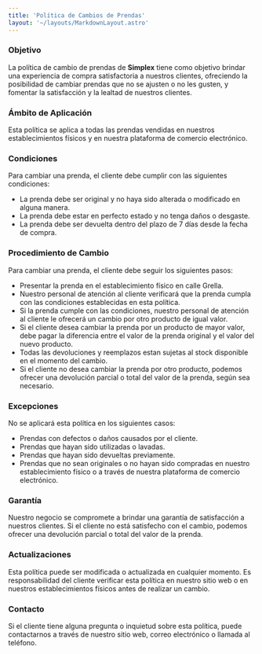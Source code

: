 ```yaml
---
title: 'Política de Cambios de Prendas'
layout: '~/layouts/MarkdownLayout.astro'
---
```


### Objetivo

La política de cambio de prendas de **Simplex** tiene como objetivo brindar una experiencia de compra satisfactoria a nuestros clientes, ofreciendo la posibilidad de cambiar prendas que no se ajusten o no les gusten, y fomentar la satisfacción y la lealtad de nuestros clientes.

### Ámbito de Aplicación

Esta política se aplica a todas las prendas vendidas en nuestros establecimientos físicos y en nuestra plataforma de comercio electrónico.

### Condiciones

Para cambiar una prenda, el cliente debe cumplir con las siguientes condiciones:

* La prenda debe ser original y no haya sido alterada o modificado en alguna manera.
* La prenda debe estar en perfecto estado y no tenga daños o desgaste.
* La prenda debe ser devuelta dentro del plazo de 7 días desde la fecha de compra.

### Procedimiento de Cambio

Para cambiar una prenda, el cliente debe seguir los siguientes pasos:

* Presentar la prenda en el establecimiento físico en calle Grella.
* Nuestro personal de atención al cliente verificará que la prenda cumpla con las condiciones establecidas en esta política.
* Si la prenda cumple con las condiciones, nuestro personal de atención al cliente le ofrecerá un cambio por otro producto de igual valor.
* Si el cliente desea cambiar la prenda por un producto de mayor valor, debe pagar la diferencia entre el valor de la prenda original y el valor del nuevo producto.
* Todas las devoluciones y reemplazos estan sujetas al stock disponible en el momento del cambio.
* Si el cliente no desea cambiar la prenda por otro producto, podemos ofrecer una devolución parcial o total del valor de la prenda, según sea necesario.

### Excepciones

No se aplicará esta política en los siguientes casos:

* Prendas con defectos o daños causados por el cliente.
* Prendas que hayan sido utilizadas o lavadas.
* Prendas que hayan sido devueltas previamente.
* Prendas que no sean originales o no hayan sido compradas en nuestro establecimiento físico o a través de nuestra plataforma de comercio electrónico.

### Garantía

Nuestro negocio se compromete a brindar una garantía de satisfacción a nuestros clientes. Si el cliente no está satisfecho con el cambio, podemos ofrecer una devolución parcial o total del valor de la prenda.

### Actualizaciones

Esta política puede ser modificada o actualizada en cualquier momento. Es responsabilidad del cliente verificar esta política en nuestro sitio web o en nuestros establecimientos físicos antes de realizar un cambio.

### Contacto

Si el cliente tiene alguna pregunta o inquietud sobre esta política, puede contactarnos a través de nuestro sitio web, correo electrónico o llamada al teléfono.

